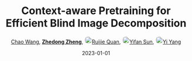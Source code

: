 ---
title: "Context-aware Pretraining for Efficient Blind Image Decomposition"
collection: publications
permalink: /publication/Context-2023
date: 2023-01-01
doi: 
keywords: 
venue: 'CVPR'
blog: 'https://zhuanlan.zhihu.com/p/646574198'
code: 'https://github.com/oliiveralien/cpnet'
author: '<a href="https://zdzheng.xyz/authors/Chao-Wang" class="author">Chao Wang</a>, <strong><a href="https://zdzheng.xyz/authors/Zhedong-Zheng" class="author">Zhedong Zheng</a></strong>, <a href="https://zdzheng.xyz/authors/Ruijie-Quan" class="author"> <img src="https://zdzheng.xyz/files/ruijie-quan.jpeg" alt="Ruijie-Quan" style="border-radius: 50%; height:20px; width:20px">Ruijie Quan</a>, <a href="https://zdzheng.xyz/authors/Yifan-Sun" class="author"> <img src="https://zdzheng.xyz/files/yifan-sun.jpeg" alt="Yifan-Sun" style="border-radius: 50%; height:20px; width:20px">Yifan Sun</a>, <a href="https://zdzheng.xyz/authors/Yi-Yang" class="author"> <img src="https://zdzheng.xyz/files/yi-yang.jpeg" alt="Yi-Yang" style="border-radius: 50%; height:20px; width:20px">Yi Yang</a>'
sqlauthor: [ {"@type": "Person","name":Chao Wang}, {"@type": "Person","name":Zhedong Zheng}, {"@type": "Person","name":Ruijie Quan}, {"@type": "Person","name":Yifan Sun}, {"@type": "Person","name":Yi Yang}, ]
citation: ' Chao Wang,  Zhedong Zheng,  Ruijie Quan,  Yifan Sun,  Yi Yang, &quot;Context-aware Pretraining for Efficient Blind Image Decomposition.&quot; CVPR, 2023.'
pub_year: '2023'
bib: >
    @inproceedings{wang2023context,<br>author = "Wang, Chao and Zheng, Zhedong and Quan, Ruijie and Sun, Yifan and Yang, Yi",<br>title = "Context-aware Pretraining for Efficient Blind Image Decomposition",<br>booktitle = "CVPR",<br>code = "https://github.com/oliiveralien/cpnet",<br>blog = "https://zhuanlan.zhihu.com/p/646574198",<br>year = "2023"
    }

---